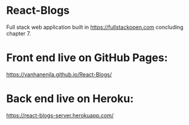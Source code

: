# React-Blogs
Full stack web application built in https://fullstackopen.com concluding chapter 7.

# Front end live on GitHub Pages:
https://vanhanenjla.github.io/React-Blogs/

# Back end live on Heroku:
https://react-blogs-server.herokuapp.com/

